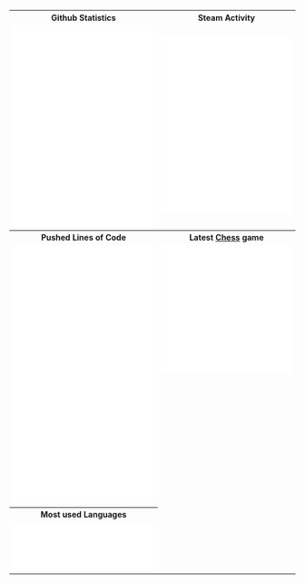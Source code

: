 <table>
    <tr>
        <th align="center">Github Statistics</th>
        <th align="center">Steam Activity</th>
    </tr>
    <tr>
        <td align="center">
            <picture>
                <img src="/github-metrics.svg" alt="Metrics">
            </picture>
        </td>
        <td>
            <picture>
                <img src="/metrics.steam.svg" alt="Metrics">
            </picture>
        </td>
    </tr>
    <tr>
        <th align="center">Pushed Lines of Code</th>
        <th align="center">Latest <a href="https://lichess.org">Chess</a> game</th>
    </tr>
    <td>
        <picture>
            <img src="metrics.lines.pushed.svg" alt="Metrics">
        </picture>
    </td>
    <td style="vertical-align: top;">
        <picture>
            <img src="metrics.lichess.svg" alt="Metrics">
        </picture>
    </td>
    </tr>
    <tr>
        <th align="center">Most used Languages</th>
    </tr>
    <td>
        <picture>
            <img src="languages.metrics.svg" alt="Metrics">
        </picture>
    </td>
</table>
